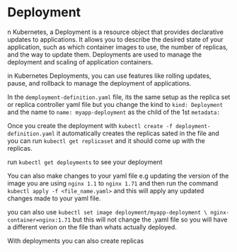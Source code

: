 # Deployment

n Kubernetes, a Deployment is a resource object that provides declarative updates to applications. It allows you to describe the desired state of your application, such as which container images to use, the number of replicas, and the way to update them. Deployments are used to manage the deployment and scaling of application containers.

in Kubernetes Deployments, you can use features like rolling updates, pause, and rollback to manage the deployment of applications.

In the ```demployment-definition.yaml``` file, its the same setup as the replica set or replica controller yaml file but you change the kind to ```kind: Deployment``` and the name to ```name: myapp-deployment``` as the child of the 1st ```metadata:```

Once you create the deployment with ```kubectl create -f deployment-definition.yaml``` it automatically creates the replicas sated in the file and you can run  ```kubectl get replicaset``` and it should come up with the replicas.

run ```kubectl get deployments``` to see your deployment

You can also make changes to your yaml file e.g updating the version of the image you are using ```nginx 1.1``` to ```nginx 1.71``` and then run the command ```kubectl apply -f <file_name.yaml>``` and this will apply any updated changes made to your yaml file.

you can also use ```kubectl set image deployment/myapp-deployment \ nginx-container=nginx:1.71``` but this will not change the .yaml file so you will have a different verion on the file than whats actually deployed.

With deployments you can also create replicas